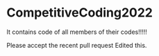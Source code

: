 # CompetitiveCoding2022
It contains code of all members of their codes!!!!!

Please accept the recent pull request
Edited this.
